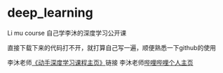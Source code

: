 # deep_learning
Li mu course 
自己学李沐的深度学习公开课

直接下载下来的代码打不开，就打算自己写一遍，顺便熟悉一下github的使用

李沐老师[《动手深度学习课程主页》](https://courses.d2l.ai/zh-v2/)链接
李沐老师[哔哩哔哩个人主页](https://space.bilibili.com/1567748478?spm_id_from=333.788.b_765f7570696e666f.1)
